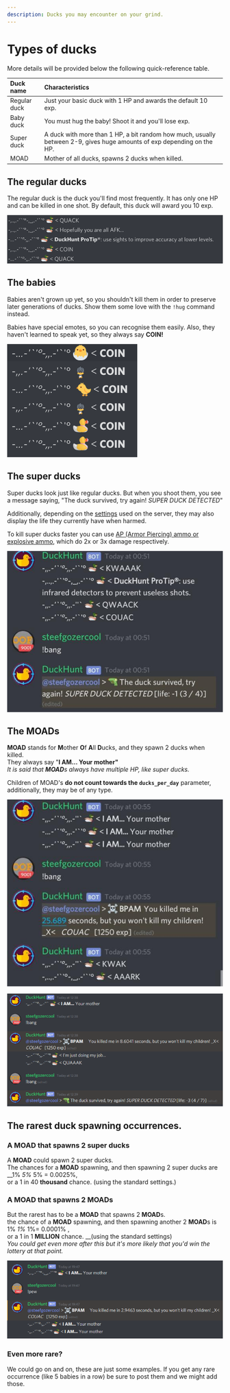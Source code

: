 ```yaml
---
description: Ducks you may encounter on your grind.
---
```


# Types of ducks

More details will be provided below the following quick-reference table.

Duck name    | Characteristics
:----------- | :---------------------------------------------------------------------------------------------------------------------
Regular duck | Just your basic duck with 1 HP and awards the default 10 exp.
Baby duck    | You must hug the baby! Shoot it and you'll lose exp.
Super duck   | A duck with more than 1 HP, a bit random how much, usually between 2-9, gives huge amounts of exp depending on the HP.
MOAD         | Mother of all ducks, spawns 2 ducks when killed.

## The regular ducks

The regular duck is the duck you'll find most frequently. It has only one HP and can be killed in one shot. By default, this duck will award you 10 exp.

![Some regular ducks in their natural habitat. The messages are randomised for them.](../.gitbook/assets/2020-02-24.21-52-28.png)

## The babies

Babies aren't grown up yet, so you shouldn't kill them in order to preserve later generations of ducks. Show them some love with the `!hug` command instead.

Babies have special emotes, so you can recognise them easily. Also, they haven't learned to speak yet, so they always say **COIN!**

![Some baby ducks in a discord channel. Don't kill them!](../.gitbook/assets/2020-02-24.21-55-37.png)

## The super ducks

Super ducks look just like regular ducks. But when you shoot them, you see a message saying, "The duck survived, try again! _SUPER DUCK DETECTED_"

Additionally, depending on the [settings](../bot-administration/edit-settings-settings-list.md) used on the server, they may also display the life they currently have when harmed.

To kill super ducks faster you can use [AP (Armor Piercing) ammo or explosive ammo](store-items.md), which do 2x or 3x damage respectively.

![Some super ducks. They look like regulars when they spawn, but it takes multiple shots to kill them.](../.gitbook/assets/image%20%284%29.png)

## The MOADs

**MOAD** stands for **M**other **O**f **A**ll **D**ucks, and they spawn 2 ducks when killed.<br>
They always say "**I AM... Your mother"**<br>
_It is said that **MOAD**s always have multiple HP, like super ducks._

Children of MOAD's **do not count towards the `ducks_per_day`** parameter, additionally, they may be of any type.

![Some MOADs spawned. When killed, you’ll see two new ducks, the children.](../.gitbook/assets/image%20%286%29.png)

![Here a MOAD spawned a super duck, which is pretty rare.](../.gitbook/assets/image%20%282%29.png)

## The rarest duck spawning occurrences.

### A MOAD that spawns 2 super ducks

A **MOAD** could spawn 2 super ducks.<br>
The chances for a **MOAD** spawning, and then spawning 2 super ducks are __1% _5%_ 5% = 0.0025%,<br>
or a 1 in 40 **thousand** chance. (using the standard settings.)

### A MOAD that spawns 2 MOADs

But the rarest has to be a **MOAD** that spawns 2 **MOAD**s.<br>
the chance of a **MOAD** spawning, and then spawning another 2 **MOAD**s is 1% _1%_ 1%= 0.0001% ,<br>
or a 1 in 1 **MILLION** chance. __(using the standard settings)<br>
_You could get even more after this but it's more likely that you'd win the lottery at that point._

![2 MOADs spawning from 1 MOAD \(i changed the settings to allow the screenshot\)](../.gitbook/assets/image%20%285%29.png)

### Even more rare?

We could go on and on, these are just some examples. If you get any rare occurrence (like 5 babies in a row) be sure to post them and we might add those.
